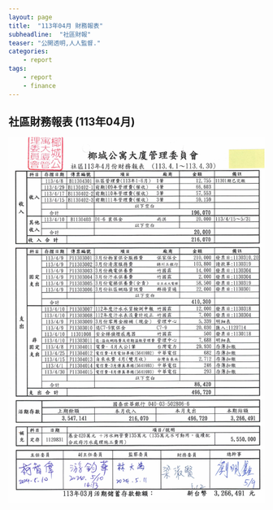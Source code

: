 ```yaml
---
layout: page
title:  "113年04月 財務報表"
subheadline:  "社區財報"
teaser: "公開透明,人人監督."
categories:
    - report
tags:
    - report
    - finance
---
```


## 社區財務報表 (113年04月)

![](https://github.com/coconutcity30050/community27/raw/gh-pages/assets/reports/113-04-%E8%B2%A1%E5%8B%99%E5%A0%B1%E8%A1%A8.jpg)

